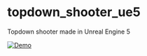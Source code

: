 # topdown_shooter_ue5
 Topdown shooter made in Unreal Engine 5

[![Demo](http://img.youtube.com/vi/0GKh-HcDeTw/0.jpg)](http://www.youtube.com/watch?v=0GKh-HcDeTw)
